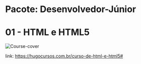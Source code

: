 # Pacote: Desenvolvedor-Júnior
# 01 - HTML e HTML5

![Course-cover](https://hugocursos.com.br/sistema/styles/img/cursos/05-08-2024-05-57-54-705.webp "Course-cover")

link: https://hugocursos.com.br/curso-de-html-e-html5#

